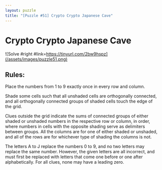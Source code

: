 ```yaml
---
layout: puzzle
title: "[Puzzle #51] Crypto Crypto Japanese Cave"
---
```


# Crypto Crypto Japanese Cave

![Solve #right #link=https://tinyurl.com/2bw9hspz](/assets/images/puzzle51.png)

## Rules:

Place the numbers from 1 to 9 exactly once in every row and column.

Shade some cells such that all unshaded cells are orthogonally connected, and all orthogonally connected groups of shaded cells touch the edge of the grid.

Clues outside the grid indicate the sums of connected groups of either shaded or unshaded numbers in the respective row or column, in order, where numbers in cells with the opposite shading serve as delimiters between groups. All the columns are for one of either shaded or unshaded, and all of the rows are for whichever type of shading the columns is not.

The letters A to J replace the numbers 0 to 9, and no two letters may replace the same number. However, the given letters are all incorrect, and must first be replaced with letters that come one before or one after alphabetically. For all clues, none may have a leading zero. 
